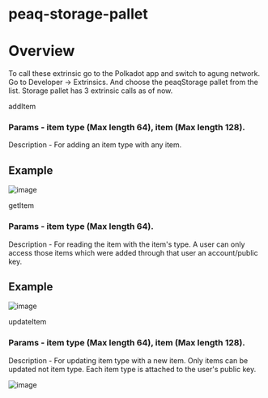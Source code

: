 # peaq-storage-pallet

# Overview
To call these extrinsic go to the Polkadot app and switch to agung network.
Go to Developer → Extrinsics. And choose the peaqStorage pallet from the list.
Storage pallet has 3 extrinsic calls as of now.

  addItem
  
### Params - item type (Max length 64), item (Max length 128).
Description - For adding an item type with any item.

## Example

![image](https://user-images.githubusercontent.com/101552881/201901023-51fbb930-ca33-44e1-85e9-b6625fafddb4.png)

getItem

### Params - item type (Max length 64).

Description - For reading the item with the item's type. A user can only access those items which were added through that user an account/public key.

## Example

![image](https://user-images.githubusercontent.com/101552881/201901841-b592432d-90c6-451a-ad93-89483b85ce41.png)

updateItem

### Params - item type (Max length 64), item (Max length 128).

Description - For updating item type with a new item. Only items can be updated not item type. Each item type is attached to the user's public key.

![image](https://user-images.githubusercontent.com/101552881/201902039-34a01db5-b478-4dd7-b9e8-9d01dcb7ab56.png)




